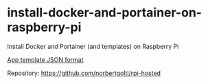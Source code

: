 # install-docker-and-portainer-on-raspberry-pi
Install Docker and Portainer (and templates) on Raspberry Pi

[App template JSON format](https://docs.portainer.io/v/ce-2.9/advanced/app-templates/format)

Repository: https://github.com/norbertgoltl/rpi-hosted